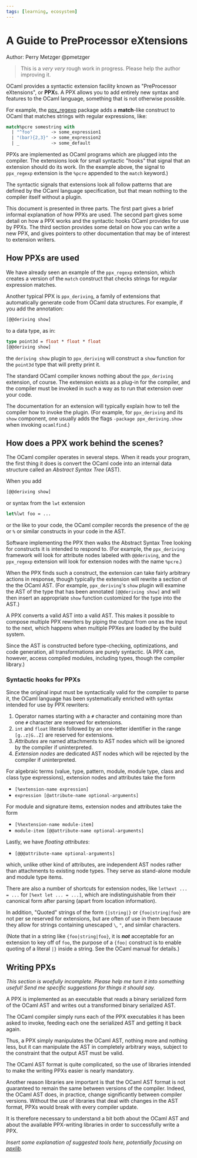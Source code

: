 ```yaml
---
tags: [learning, ecosystem]
---
```


# A Guide to PreProcessor eXtensions

Author: Perry Metzger @pmetzger

> This is a _very very_ rough work in progress. Please help the author
  improving it.

OCaml provides a syntactic extension facility known as "PreProcessor
eXtensions", or **PPX**s. A PPX allows you to add entirely new syntax and
features to the OCaml language, something that is not otherwise possible.

For example, the [ppx_regexp](https://github.com/paurkedal/ppx_regexp)
package adds a **match**-like construct to OCaml that matches strings
with regular expressions, like:

```ocaml
match%pcre somestring with
  | "^foo"       -> some_expression1
  | "(bar){2,3}" -> some_expression2
  | _            -> some_default
```

PPXs are implemented as OCaml programs which are plugged into the
compiler. The extensions look for small syntactic "hooks" that signal
that an extension should do its work. (In the example above, the
signal to `ppx_regexp` extension is the `%pcre` appended to the
`match` keyword.)

The syntactic signals that extensions look all follow patterns that
are defined by the OCaml language specification, but that mean nothing
to the compiler itself without a plugin.

This document is presented in three parts. The first part gives a
brief informal explanation of how PPXs are used. The second part gives
some detail on how a PPX works and the syntactic hooks OCaml provides
for use by PPXs.  The third section provides some detail on how you
can write a new PPX, and gives pointers to other documentation that may
be of interest to extension writers.

## How PPXs are used

We have already seen an example of the `ppx_regexp` extension, which
creates a version of the `match` construct that checks strings for
regular expression matches.

Another typical PPX is `ppx_deriving`, a family of
extensions that automatically generate code from OCaml data
structures. For example, if you add the annotation:

```ocaml
[@@deriving show]
```

to a data type, as in:

```ocaml
type point3d = float * float * float
[@@deriving show]
```

the `deriving show` plugin to `ppx_deriving` will construct a `show`
function for the `point3d` type that will pretty print it.

The standard OCaml compiler knows nothing about the `ppx_deriving`
extension, of course. The extension exists as a plug-in for the
compiler, and the compiler must be invoked in such a way as to run
that extension over your code.

The documentation for an extension will typically explain how to tell
the compiler how to invoke the plugin. (For example, for
`ppx_deriving` and its `show` component, one usually adds the flags
`-package ppx_deriving.show` when invoking `ocamlfind`.)

## How does a PPX work behind the scenes?

The OCaml compiler operates in several steps. When it reads your
program, the first thing it does is convert the OCaml code into an
internal data structure called an _Abstract Syntax Tree_ (AST).

When you add

```ocaml
[@@deriving show]
```

or syntax from the `lwt` extension

```ocaml
let%lwt foo = ...
```

or the like to your code, the OCaml compiler records the presence of
the `@@` or `%` or similar constructs in your code in the AST.

Software implementing the PPX then walks the Abstract Syntax Tree
looking for constructs it is intended to respond to. (For example,
the `ppx_deriving` framework will look for attribute nodes labeled
with `@@deriving`, and the `ppx_regexp` extension will look for
extension nodes with the name `%pcre`.)

When the PPX finds such a construct, the extension can take fairly
arbitrary actions in response, though typically the extension will
rewrite a section of the the OCaml AST. (For example, `ppx_deriving`'s
`show` plugin will examine the AST of the type that has been annotated
`[@@deriving show]` and will then insert an appropriate `show`
function customized for the type into the AST.)

A PPX converts a valid AST into a valid AST.  This makes it possible to
compose multiple PPX rewriters by piping the output from one as the input to
the next, which happens when multiple PPXes are loaded by the build system.

Since the AST is constructed before type-checking, optimizations, and code
generation, all transformations are purely syntactic. (A PPX can,
however, access compiled modules, including types, though the compiler
library.)

### Syntactic hooks for PPXs

Since the original input must be syntactically valid for the
compiler to parse it, the OCaml language has been systematically
enriched with syntax intended for use by PPX rewriters:

1. Operator names starting with a `#` character and containing more than
   one `#` character are reserved for extensions.
2. `int` and `float` literals followed by an one-letter identifier in
   the range `[g..z|G..Z]` are reserved for extensions.
3. _Attributes_ are named attachments to AST nodes which will be ignored by
   the compiler if uninterpreted.
4. _Extension nodes_ are dedicated AST nodes which will be rejected by the
   compiler if uninterpreted.

For algebraic terms (value, type, pattern, module, module type, class and
class type expressions), extension nodes and attributes take the form

- `[%extension-name expression]`
- `expression [@attribute-name optional-arguments]`

For module and signature items, extension nodes and attributes take the form

- `[%%extension-name module-item]`
- `module-item [@@attribute-name optional-arguments]`

Lastly, we have _floating attributes_:

- `[@@@attribute-name optional-arguments]`

which, unlike other kind of attributes, are independent AST nodes
rather than attachments to existing node types.  They serve as
stand-alone module and module type items.

There are also a number of shortcuts for extension nodes, like `let%ext ...
= ...` for `[%ext let ... = ...]`, which are indistinguishable from their
canonical form after parsing (apart from location information).

In addition, "Quoted" strings of the form `{|string|}` or
`{foo|string|foo}` are not per se reserved for extensions, but are
often of use in them because they allow for strings containing
unescaped `\`, `"`, and similar characters.

(Note that in a string like `{foo|string|foo}`, it is _**not**_
acceptable for an extension to key off of `foo`, the purpose of a
`{foo|` construct is to enable quoting of a literal `|}` inside a
string. See the OCaml manual for details.)

## Writing PPXs

_This section is woefully incomplete. Please help me turn
it into something useful! Send me specific suggestions for things it
should say._

A PPX is implemented as an executable that reads a binary serialized
form of the OCaml AST and writes out a transformed binary serialized
AST.

The OCaml compiler simply runs each of the PPX executables it has
been asked to invoke, feeding each one the serialized AST and getting
it back again.

Thus, a PPX simply manipulates the OCaml AST, nothing more and nothing
less, but it can manipulate the AST in completely arbitrary ways,
subject to the constraint that the output AST must be valid.

The OCaml AST format is quite complicated, so the use of libraries
intended to make the writing PPXs easier is nearly mandatory.

Another reason libraries are important is that the OCaml AST format is
not guaranteed to remain the same between versions of the
compiler. Indeed, the OCaml AST does, in practice, change
significantly between compiler versions. Without the use of libraries
that deal with changes in the AST format, PPXs would break with every
compiler update.

It is therefore necessary to understand a bit both about the OCaml AST
and about the available PPX-writing libraries in order to successfully
write a PPX.

_Insert some explanation of suggested tools here, potentially focusing
on [ppxlib](https://github.com/ocaml-ppx/ppxlib)._
